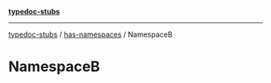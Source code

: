[**typedoc-stubs**](../../../index.md)

***

[typedoc-stubs](../../../index.md) / [has-namespaces](../../index.md) / NamespaceB

# NamespaceB
